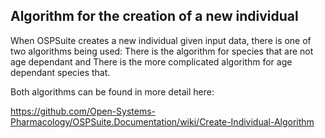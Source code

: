 ## Algorithm for the creation of a new individual

When OSPSuite creates a new individual given input data, there is one of two algorithms being used: There is the algorithm for species that are not age  dependant 
and 
There is the more complicated algorithm for age dependant species that.

Both algorithms can be found in more detail here:

https://github.com/Open-Systems-Pharmacology/OSPSuite.Documentation/wiki/Create-Individual-Algorithm
